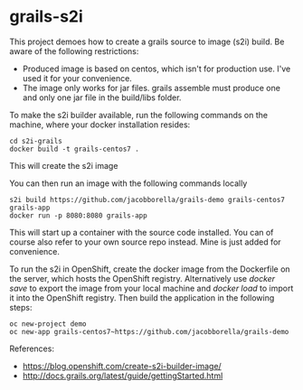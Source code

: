 # grails-s2i
This project demoes how to create a grails source to image (s2i) build. Be aware of the following restrictions:
* Produced image is based on centos, which isn't for production use. I've used it for your convenience.
* The image only works for jar files. grails assemble must produce one and only one jar file in the build/libs folder.

To make the s2i builder available, run the following commands on the machine, where your docker installation resides:
```
cd s2i-grails
docker build -t grails-centos7 .
```

This will create the s2i image

You can then run an image with the following commands locally
```
s2i build https://github.com/jacobborella/grails-demo grails-centos7 grails-app
docker run -p 8080:8080 grails-app
```

This will start up a container with the source code installed. You can of course also refer to your own source repo instead. Mine is just added for convenience.

To run the s2i in OpenShift, create the docker image from the Dockerfile on the server, which hosts the OpenShift registry. Alternatively use *docker save* to export the image from your local machine and *docker load* to import it into the OpenShift registry. Then build the application in the following steps:

```
oc new-project demo
oc new-app grails-centos7~https://github.com/jacobborella/grails-demo
```

References:
* https://blog.openshift.com/create-s2i-builder-image/
* http://docs.grails.org/latest/guide/gettingStarted.html
